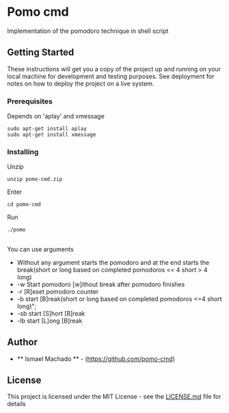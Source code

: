 # Pomo cmd

Implementation of the pomodoro technique in shell script

## Getting Started

These instructions will get you a copy of the project up and running on your local machine for development and testing purposes. See deployment for notes on how to deploy the project on a live system.

### Prerequisites

Depends on 'aplay' and xmessage

```
sudo apt-get install aplay
sudo apt-get install xmessage
```

### Installing

Unzip 
```
unzip pomo-cmd.zip
```

Enter 
```
cd pomo-cmd
```

Run
```
./pomo
```

##

You can use arguments
* Without any argument starts the pomodoro and at the end starts the break(short or long based on completed pomodoros <= 4 short > 4 long)
* -w Start pomodoro [w]ithout break after pomodoro finishes
* -r [R]eset pomodoro counter
* -b start [B]reak(short or long based on completed pomodoros <=4 short  long)";
* -sb start [S]hort [B]reak
* -lb start [L]ong [B]reak

## Author

* ** Ismael Machado ** - (https://github.com/pomo-cmd)

## License

This project is licensed under the MIT License - see the [LICENSE.md](LICENSE.md) file for details

